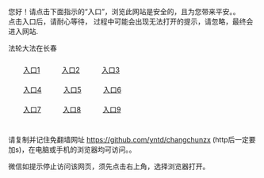 您好！请点击下面指示的“入口”，浏览此网站是安全的，且为您带来平安。。 <br/>
点击入口后，请耐心等待， 过程中可能会出现无法打开的提示，请忽略，最终会进入网站. </br>

法轮大法在长春<br/>
<div style="padding:10px"><a style="margin:20px" target="_blank" href="https://dwnxutv3a4bgp.cloudfront.net/2Qpsp?dmqjhsek" id="ccLink1" rel="nofollow">入口1</a> <a target="_blank" style="margin:20px" href="https://d14xww12k2ph6x.cloudfront.net/2Qpsp?fmcgs" id="ccLink2" rel="nofollow">入口2</a> <a style="margin:20px" target="_blank" href="https://dc00tme0jhrim.cloudfront.net/2Qpsp?fohcpn" id="ccLink3" rel="nofollow">入口3</a></div>

<div style="padding:10px" ><a style="margin:20px" target="_blank" href="https://dwnxutv3a4bgp.cloudfront.net/2Qpsp?dmqjhsek" id="ccLink4" rel="nofollow">入口4</a> <a style="margin:20px" href="https://d14xww12k2ph6x.cloudfront.net/2Qpsp?fmcgs" target="_blank" id="ccLink5" rel="nofollow">入口5</a> <a style="margin:20px" href="https://dc00tme0jhrim.cloudfront.net/2Qpsp?fohcpn" target="_blank" id="ccLink6" rel="nofollow">入口6</a></div>

<div style="padding:10px"><a style="margin:20px" target="_blank" href="https://dwnxutv3a4bgp.cloudfront.net/2Qpsp?dmqjhsek" id="ccLink7" rel="nofollow">入口7</a> <a style="margin:20px" href="https://d14xww12k2ph6x.cloudfront.net/2Qpsp?fmcgs" target="_blank" id="ccLink8" rel="nofollow">入口8</a> <a style="margin:20px" target="_blank" href="https://dc00tme0jhrim.cloudfront.net/2Qpsp?fohcpn" id="ccLink9" rel="nofollow">入口9</a></div>

<br/>



请复制并记住免翻墙网址 https://github.com/yntd/changchunzx (http后一定要加s)，在电脑或手机的浏览器均可访问。。<br/>

微信如提示停止访问该网页，须先点击右上角，选择浏览器打开。
